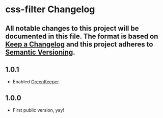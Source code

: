 # css-filter Changelog

All notable changes to this project will be documented in this file.
The format is based on [Keep a Changelog](http://keepachangelog.com/)
and this project adheres to [Semantic Versioning](http://semver.org/).
---

## 1.0.1

* Enabled [GreenKeeper](http://greenkeeper.io).

## 1.0.0

* First public version, yay!
